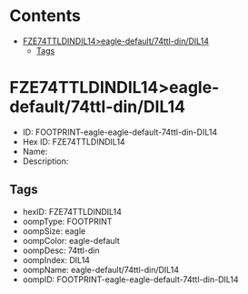 



Contents
========

* [FZE74TTLDINDIL14>eagle-default/74ttl-din/DIL14](#fze74ttldindil14eagle-default74ttl-dindil14)
	* [Tags](#tags)

# FZE74TTLDINDIL14>eagle-default/74ttl-din/DIL14

- ID: FOOTPRINT-eagle-eagle-default-74ttl-din-DIL14
- Hex ID: FZE74TTLDINDIL14
- Name: 
- Description: 

## Tags

- hexID: FZE74TTLDINDIL14
- oompType: FOOTPRINT
- oompSize: eagle
- oompColor: eagle-default
- oompDesc: 74ttl-din
- oompIndex: DIL14
- oompName: eagle-default/74ttl-din/DIL14
- oompID: FOOTPRINT-eagle-eagle-default-74ttl-din-DIL14

